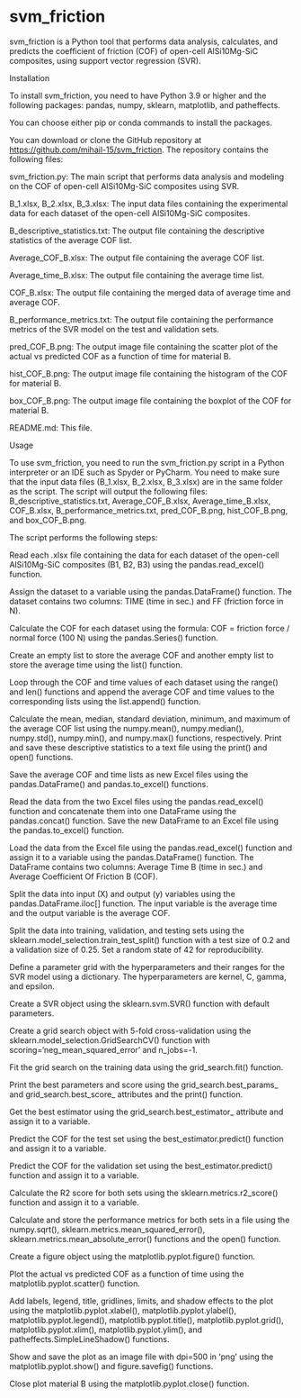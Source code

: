 # svm_friction
svm_friction is a Python tool that performs data analysis, calculates, and predicts the coefficient of friction (COF) of open-cell AlSi10Mg-SiC composites, using support vector regression (SVR).

Installation

To install svm_friction, you need to have Python 3.9 or higher and the following packages: pandas, numpy, sklearn, matplotlib, and patheffects. 

You can choose either pip or conda commands to install the packages.

You can download or clone the GitHub repository at https://github.com/mihail-15/svm_friction. The repository contains the following files:

svm_friction.py: The main script that performs data analysis and modeling on the COF of open-cell AlSi10Mg-SiC composites using SVR.

B_1.xlsx, B_2.xlsx, B_3.xlsx: The input data files containing the experimental data for each dataset of the open-cell AlSi10Mg-SiC composites.

B_descriptive_statistics.txt: The output file containing the descriptive statistics of the average COF list.

Average_COF_B.xlsx: The output file containing the average COF list.

Average_time_B.xlsx: The output file containing the average time list.

COF_B.xlsx: The output file containing the merged data of average time and average COF.

B_performance_metrics.txt: The output file containing the performance metrics of the SVR model on the test and validation sets.

pred_COF_B.png: The output image file containing the scatter plot of the actual vs predicted COF as a function of time for material B.

hist_COF_B.png: The output image file containing the histogram of the COF for material B.

box_COF_B.png: The output image file containing the boxplot of the COF for material B.

README.md: This file.

Usage

To use svm_friction, you need to run the svm_friction.py script in a Python interpreter or an IDE such as Spyder or PyCharm. You need to make sure that the input data files (B_1.xlsx, B_2.xlsx, B_3.xlsx) are in the same folder as the script. The script will output the following files: B_descriptive_statistics.txt, Average_COF_B.xlsx, Average_time_B.xlsx, COF_B.xlsx, B_performance_metrics.txt, pred_COF_B.png, hist_COF_B.png, and box_COF_B.png.

The script performs the following steps:

Read each .xlsx file containing the data for each dataset of the open-cell AlSi10Mg-SiC composites (B1, B2, B3) using the pandas.read_excel() function.

Assign the dataset to a variable using the pandas.DataFrame() function. The dataset contains two columns: TIME (time in sec.) and FF (friction force in N).

Calculate the COF for each dataset using the formula: COF = friction force / normal force (100 N) using the pandas.Series() function.

Create an empty list to store the average COF and another empty list to store the average time using the list() function.

Loop through the COF and time values of each dataset using the range() and len() functions and append the average COF and time values to the corresponding lists using the list.append() function.

Calculate the mean, median, standard deviation, minimum, and maximum of the average COF list using the numpy.mean(), numpy.median(), numpy.std(), numpy.min(), and numpy.max() functions, respectively. Print and save these descriptive statistics to a text file using the print() and open() functions.

Save the average COF and time lists as new Excel files using the pandas.DataFrame() and pandas.to_excel() functions.

Read the data from the two Excel files using the pandas.read_excel() function and concatenate them into one DataFrame using the pandas.concat() function. Save the new DataFrame to an Excel file using the pandas.to_excel() function.

Load the data from the Excel file using the pandas.read_excel() function and assign it to a variable using the pandas.DataFrame() function. The DataFrame contains two columns: Average Time B (time in sec.) and Average Coefficient Of Friction B (COF).

Split the data into input (X) and output (y) variables using the pandas.DataFrame.iloc[] function. The input variable is the average time and the output variable is the average COF.

Split the data into training, validation, and testing sets using the sklearn.model_selection.train_test_split() function with a test size of 0.2 and a validation size of 0.25. Set a random state of 42 for reproducibility.

Define a parameter grid with the hyperparameters and their ranges for the SVR model using a dictionary. The hyperparameters are kernel, C, gamma, and epsilon.

Create a SVR object using the sklearn.svm.SVR() function with default parameters.

Create a grid search object with 5-fold cross-validation using the sklearn.model_selection.GridSearchCV() function with scoring=‘neg_mean_squared_error’ and n_jobs=-1.

Fit the grid search on the training data using the grid_search.fit() function.

Print the best parameters and score using the grid_search.best_params_ and grid_search.best_score_ attributes and the print() function.

Get the best estimator using the grid_search.best_estimator_ attribute and assign it to a variable.

Predict the COF for the test set using the best_estimator.predict() function and assign it to a variable.

Predict the COF for the validation set using the best_estimator.predict() function and assign it to a variable.

Calculate the R2 score for both sets using the sklearn.metrics.r2_score() function and assign it to a variable.

Calculate and store the performance metrics for both sets in a file using the numpy.sqrt(), sklearn.metrics.mean_squared_error(), sklearn.metrics.mean_absolute_error() functions and the open() function.

Create a figure object using the matplotlib.pyplot.figure() function.

Plot the actual vs predicted COF as a function of time using the matplotlib.pyplot.scatter() function.

Add labels, legend, title, gridlines, limits, and shadow effects to the plot using the matplotlib.pyplot.xlabel(), matplotlib.pyplot.ylabel(), matplotlib.pyplot.legend(), matplotlib.pyplot.title(), matplotlib.pyplot.grid(), matplotlib.pyplot.xlim(), matplotlib.pyplot.ylim(), and patheffects.SimpleLineShadow() functions.

Show and save the plot as an image file with dpi=500 in ‘png’ using the matplotlib.pyplot.show() and figure.savefig() functions.

Close plot material B using the matplotlib.pyplot.close() function.
